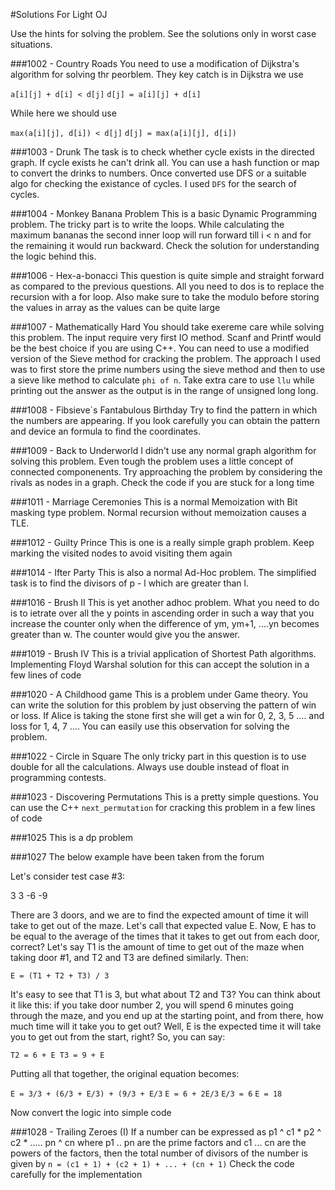 #Solutions For Light OJ

Use the hints for solving the problem. See the solutions only in worst case situations. 

###1002 - Country Roads
You need to use a modification of Dijkstra's algorithm for solving thr peorblem. They key catch is in Dijkstra we use 

`a[i][j] + d[i] < d[j]`
`d[j] = a[i][j] + d[i]`

While here we should use

`max(a[i][j], d[i]) < d[j]`
`d[j] = max(a[i][j], d[i])`

###1003 - Drunk
The task is to check whether cycle exists in the directed graph. If cycle exists he can't drink all. You can use a hash function or map to convert the drinks to numbers. Once converted use DFS or a suitable algo for checking the existance of cycles. I used `DFS` for the search of cycles. 

###1004 - Monkey Banana Problem
This is a basic Dynamic Programming problem. The tricky part is to write the loops. While calculating the maximum bananas the second inner loop will run forward till i < n and for the remaining it would run backward. Check the solution for understanding the logic behind this. 

###1006 - Hex-a-bonacci
This question is quite simple and straight forward as compared to the previous questions. All you need to dos is to replace the recursion with a for loop. Also make sure to take the modulo before storing the values in array as the values can be quite large

###1007 - Mathematically Hard
You should take exereme care while solving this problem. The input require very first IO method. Scanf and Printf would be the best choice if you are using C++. You can need to use a modified version of the Sieve method for cracking the problem. The approach I used was to first store the prime numbers using the sieve method and then to use a sieve like method to calculate `phi of n`. Take extra care to use `llu` while printing out the answer as the output is in the range of unsigned long long.

###1008 - Fibsieve`s Fantabulous Birthday 
Try to find the pattern in which the numbers are appearing. If you look carefully you can obtain the pattern and device an formula to find the coordinates. 

###1009 - Back to Underworld
I didn't use any normal graph algorithm for solving this problem. Even tough the problem uses a little concept of connected componenents. Try approaching the problem by considering the rivals as nodes in a graph. Check the code if you are stuck for a long time

###1011 - Marriage Ceremonies 
This is a normal Memoization with Bit masking type problem. Normal recursion without memoization causes a TLE. 

###1012 - Guilty Prince
This is one is a really simple graph problem. Keep marking the visited nodes to avoid visiting them again

###1014 - Ifter Party
This is also a normal Ad-Hoc problem. The simplified task is to find the divisors of p - l which are greater than l.

###1016 - Brush II
This is yet another adhoc problem. What you need to do is to ietrate over all the y points in ascending order in such a way that you increase the counter only when the difference of ym, ym+1, ....yn becomes greater than w. The counter would give you the answer. 

###1019 - Brush IV
This is a trivial application of Shortest Path algorithms. Implementing Floyd Warshal solution for this can accept the solution in a few lines of code

###1020 - A Childhood game
This is a problem under Game theory. You can write the solution for this problem by just observing the pattern of win or loss. If Alice is taking the stone first she will get a win for 0, 2, 3, 5 .... and loss for 1, 4, 7 .... You can easily use this observation for solving the problem. 

###1022 - Circle in Square
The only tricky part in this question is to use double for all the calculations. Always use double instead of float in programming contests. 

###1023 - Discovering Permutations
This is a pretty simple questions. You can use the C++ `next_permutation` for cracking this problem in a few lines of code

###1025
This is a dp problem

###1027
The below example have been taken from the forum

Let's consider test case #3:

3
3 -6 -9


There are 3 doors, and we are to find the expected amount of time it will take to get out of the maze. Let's call that expected value E. Now, E has to be equal to the average of the times that it takes to get out from each door, correct? Let's say T1 is the amount of time to get out of the maze when taking door #1, and T2 and T3 are defined similarly. Then:

`E = (T1 + T2 + T3) / 3`


It's easy to see that T1 is 3, but what about T2 and T3? You can think about it like this: if you take door number 2, you will spend 6 minutes going through the maze, and you end up at the starting point, and from there, how much time will it take you to get out? Well, E is the expected time it will take you to get out from the start, right? So, you can say:

`T2 = 6 + E
T3 = 9 + E`


Putting all that together, the original equation becomes:

`E = 3/3 + (6/3 + E/3) + (9/3 + E/3`
	`E = 6 + 2E/3`
	`E/3 = 6`
	`E = 18`

Now convert the logic into simple code


###1028 - Trailing Zeroes (I) 
If a number can be expressed as p1 ^ c1 * p2 ^ c2 * ..... pn ^ cn where p1 .. pn are the prime factors and c1 ... cn are the powers of the factors, then the total number of divisors of the number is given by 
`n = (c1 + 1) + (c2 + 1) + ... + (cn + 1)`
Check the code carefully for the implementation
